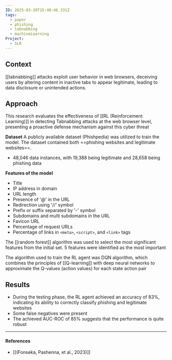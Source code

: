 ```yaml
---
ID: 2025-03-20T15:40:46.331Z
tags:
  - paper
  - phishing
  - tabnabbing
  - machineLearning
Project:
  - SLR
---
```

## Context

[[tabnabbing]] attacks exploit user behavior in web browsers, deceiving users by altering content in inactive tabs to appear legitimate, leading to data disclosure or unintended actions.
## Approach

This research evaluates the effectiveness of [[RL (Reinforcement Learning)]] in detecting Tabnabbing attacks at the web browser level, presenting a proactive defense mechanism against this cyber threat

**Dataset**
A publicly available dataset (Phishpedia) was utilized to train the model. The dataset contained both ==phishing websites and legitimate websites==. 
- 48,046 data instances, with 19,388 being legitimate and 28,658 being phishing data

**Features of the model**
- Title
- IP address in domain
- URL length
- Presence of '@' in the URL
- Redirection using '//' symbol
- Prefix or suffix separated by '-' symbol
- Subdomains and multi subdomains in the URL
- Favicon URL
- Percentage of request URLs
- Percentage of links in `<meta>`, `<script>`, and `<link>` tags

The [[random forest]] algorithm was used to select the most significant features from the initial set. 5 features were identified as the most important

The algorithm used to train the RL agent was DQN algorithm, which combines the principles of [[Q-learning]] with deep neural networks to approximate the Q-values (action values) for each state action pair

## Results

- During the testing phase, the RL agent achieved an accuracy of 83%, indicating its ability to correctly classify phishing and legitimate websites
- Some false negatives were present
- The achieved AUC-ROC of 85% suggests that the performance is quite robust

---
#### References
- [[(Fonseka, Pashenna, et al., 2023)]]
